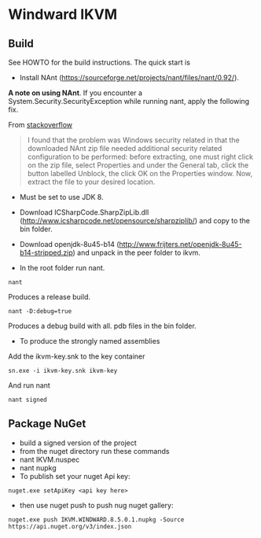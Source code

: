 # Windward IKVM

## Build

See HOWTO for the build instructions.  The quick start is

- Install NAnt (https://sourceforge.net/projects/nant/files/nant/0.92/).

**A note on using NAnt**.  If you encounter a System.Security.SecurityException
while running nant, apply the following fix.

From [stackoverflow](https://stackoverflow.com/questions/8605122/how-do-i-resolve-configuration-errors-with-nant-0-91)

> I found that the problem was Windows security related in that the downloaded
> NAnt zip file needed additional security related configuration to be performed:
> before extracting, one must right click on the zip file, select Properties and
> under the General tab, click the button labelled Unblock, the click OK on the
> Properties window.  Now, extract the file to your desired location.

- Must be set to use JDK 8.

- Download ICSharpCode.SharpZipLib.dll (http://www.icsharpcode.net/opensource/sharpziplib/) and copy to the bin folder.

- Download openjdk-8u45-b14 (http://www.frijters.net/openjdk-8u45-b14-stripped.zip) and unpack in the peer folder to ikvm.

- In the root folder run nant.

```nant```

Produces a release build.

```nant -D:debug=true```

Produces a debug build with all. pdb files in the bin folder.

- To produce the strongly named assemblies

Add the ikvm-key.snk to the key container

```sn.exe -i ikvm-key.snk ikvm-key```

And run nant

```nant signed```

## Package NuGet

- build a signed version of the project
- from the nuget directory run these commands
- nant IKVM.nuspec
- nant nupkg
- To publish set your nuget Api key:
````
nuget.exe setApiKey <api key here>
````
- then use nuget push to push nug nuget gallery:
````
nuget.exe push IKVM.WINDWARD.8.5.0.1.nupkg -Source https://api.nuget.org/v3/index.json
````

